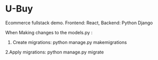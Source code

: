 # U-Buy
Ecommerce fullstack demo. Frontend: React, Backend: Python Django



When Making changes to the models.py : 

1. Create migrations:
python manage.py makemigrations 

2.Apply migrations:
python manage.py migrate
